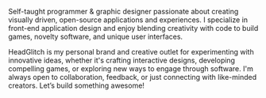 Self-taught programmer & graphic designer passionate about creating visually driven, open-source applications and experiences. I specialize in front-end application design and enjoy blending creativity with code to build games, novelty software, and unique user interfaces.

HeadGlitch is my personal brand and creative outlet for experimenting with innovative ideas, whether it's crafting interactive designs, developing compelling games, or exploring new ways to engage through software. I'm always open to collaboration, feedback, or just connecting with like-minded creators. Let’s build something awesome!
